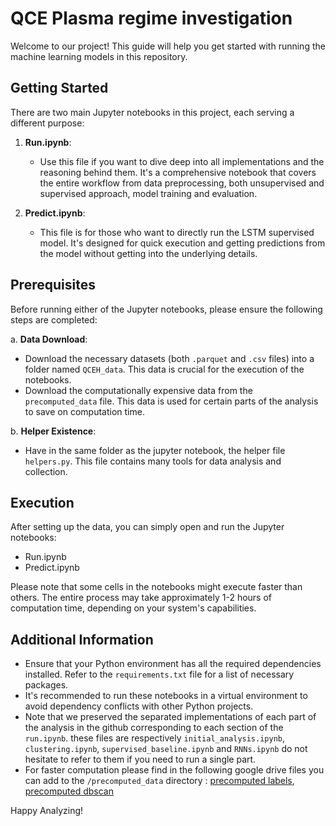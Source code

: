 # QCE Plasma regime investigation

Welcome to our project! This guide will help you get started with running the machine learning models in this repository.

## Getting Started

There are two main Jupyter notebooks in this project, each serving a different purpose:

1. **Run.ipynb**:
   - Use this file if you want to dive deep into all implementations and the reasoning behind them. It's a comprehensive notebook that covers the entire workflow from data preprocessing, both unsupervised and supervised approach, model training and evaluation.

2. **Predict.ipynb**:
   - This file is for those who want to directly run the LSTM supervised model. It's designed for quick execution and getting predictions from the model without getting into the underlying details.

## Prerequisites

Before running either of the Jupyter notebooks, please ensure the following steps are completed:

a. **Data Download**:
   - Download the necessary datasets (both `.parquet` and `.csv` files) into a folder named `QCEH_data`. This data is crucial for the execution of the notebooks.
   - Download the computationally expensive data from the `precomputed_data` file. This data is used for certain parts of the analysis to save on computation time.

b. **Helper Existence**:
   - Have in the same folder as the jupyter notebook, the helper file `helpers.py`. This file contains many tools for data analysis and collection.

## Execution

After setting up the data, you can simply open and run the Jupyter notebooks:

- Run.ipynb
- Predict.ipynb

Please note that some cells in the notebooks might execute faster than others. The entire process may take approximately 1-2 hours of computation time, depending on your system's capabilities.

## Additional Information

- Ensure that your Python environment has all the required dependencies installed. Refer to the `requirements.txt` file for a list of necessary packages.
- It's recommended to run these notebooks in a virtual environment to avoid dependency conflicts with other Python projects.
- Note that we preserved the separated implementations of each part of the analysis in the github corresponding to each section of the `run.ipynb`. these files are respectively `initial_analysis.ipynb`, `clustering.ipynb`, `supervised_baseline.ipynb` and `RNNs.ipynb` do not hesitate to refer to them if you need to run a single part.    
- For faster computation please find in the following google drive files you can add to the `/precomputed_data` directory : [precomputed labels](https://drive.google.com/file/d/1Mj_L3zLUvVG-ZbfO3A7_gkWf88eQk9qD/view?usp=share_link), [precomputed dbscan](https://drive.google.com/file/d/1VTGqUkDSmaGvN2adcRTPNvGxX9k8ImLE/view?usp=share_link)

Happy Analyzing!
